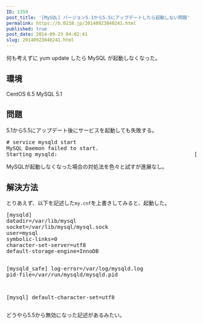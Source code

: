 ```yaml
---
ID: 1359
post_title: '[MySQL] バージョン5.1から5.5にアップデートしたら起動しない問題'
permalink: https://b.0218.jp/20140923040241.html
published: true
post_date: 2014-09-23 04:02:41
slug: 20140923040241.html
---
```

何も考えずに yum update したら MySQL が起動しなくなった。
<!--more-->
<h2>環境</h2>
CentOS 6.5
MySQL 5.1
<h2>問題</h2>
5.1から5.5にアップデート後にサービスを起動しても失敗する。
<pre class="prettyprint"># service mysqld start
MySQL Daemon failed to start.
Starting mysqld:                                           [FAILED]</pre>
MySQLが起動しなくなった場合の対処法を色々と試すが進展なし。
<h2>解決方法</h2>
とりあえず、以下を記述した<code>my.cnf</code>を上書きしてみると、起動した。
<pre>[mysqld]
datadir=/var/lib/mysql
socket=/var/lib/mysql/mysql.sock
user=mysql
symbolic-links=0
character-set-server=utf8
default-storage-engine=InnoDB

[mysqld_safe]
log-error=/var/log/mysqld.log
pid-file=/var/run/mysqld/mysqld.pid

[mysql]
default-character-set=utf8
</pre>
どうやら5.5から無効になった記述があるみたい。